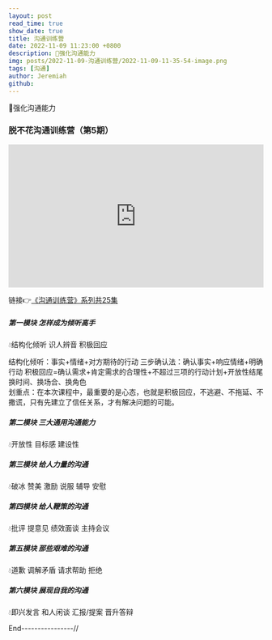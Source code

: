 ```yaml
---
layout: post
read_time: true
show_date: true
title: 沟通训练营
date: 2022-11-09 11:23:00 +0800
description: 🔆强化沟通能力
img: posts/2022-11-09-沟通训练营/2022-11-09-11-35-54-image.png
tags: [沟通]
author: Jeremiah
github: 
---
```


🔆强化沟通能力

### 脱不花沟通训练营（第5期）

<div class="resp-container" style="
    position: relative;
    overflow: hidden;
    padding-top: 56.26%;
">
<iframe class="resp-iframe" style="
    position: absolute;
    top:0;
    left:0;
    width:100%;
    height:100%;
    border:0;"
    src="https://player.jeremiah.top/ExternalPlayer/?aid=../goutong/00%E5%AF%BC%E8%AE%BA" scrolling="no" frameborder="no" framespacing="0" allowfullscreen="true" post> </iframe>

</div>

链接👉[《沟通训练营》系列共25集](https://pan.baidu.com/s/1sRZ5SxlP5vOL3zSDaWp7MA?pwd=hxb2)

##### 第一模块 怎样成为倾听高手

💧结构化倾听 识人辨音 积极回应

结构化倾听：事实+情绪+对方期待的行动
三步确认法：确认事实+响应情绪+明确行动
积极回应=确认需求+肯定需求的合理性+不超过三项的行动计划+开放性结尾  
换时间、换场合、换角色  
划重点：在本次课程中，最重要的是心态，也就是积极回应，不逃避、不拖延、不撒谎，只有先建立了信任关系，才有解决问题的可能。

##### 第二模块 三大通用沟通能力

💧开放性 目标感 建设性

##### 第三模块 给人力量的沟通

💧破冰 赞美 激励 说服 辅导 安慰

##### 第四模块 给人鞭策的沟通

💧批评 提意见 绩效面谈 主持会议

##### 第五模块 那些艰难的沟通

💧道歉 调解矛盾 请求帮助 拒绝

##### 第六模块 展现自我的沟通

💧即兴发言 和人闲谈 汇报/提案 晋升答辩

End----------------//